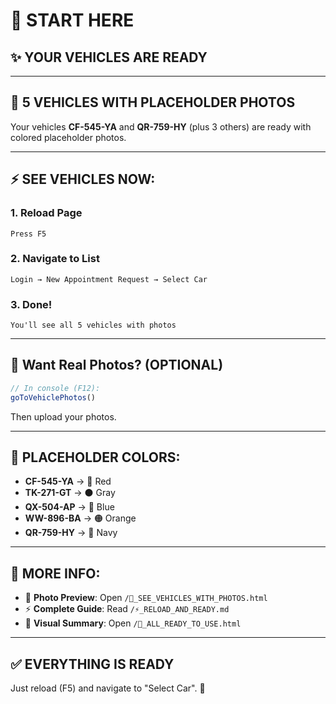# 🎯 START HERE

## ✨ YOUR VEHICLES ARE READY

---

## 🚗 5 VEHICLES WITH PLACEHOLDER PHOTOS

Your vehicles **CF-545-YA** and **QR-759-HY** (plus 3 others) are ready with colored placeholder photos.

---

## ⚡ SEE VEHICLES NOW:

### 1. Reload Page
```
Press F5
```

### 2. Navigate to List
```
Login → New Appointment Request → Select Car
```

### 3. Done!
```
You'll see all 5 vehicles with photos
```

---

## 📸 Want Real Photos? (OPTIONAL)

```javascript
// In console (F12):
goToVehiclePhotos()
```

Then upload your photos.

---

## 🎨 PLACEHOLDER COLORS:

- **CF-545-YA** → 🔴 Red
- **TK-271-GT** → ⚫ Gray  
- **QX-504-AP** → 🔵 Blue
- **WW-896-BA** → 🟠 Orange
- **QR-759-HY** → 🔷 Navy

---

## 📖 MORE INFO:

- 🚗 **Photo Preview**: Open `/🚗_SEE_VEHICLES_WITH_PHOTOS.html`
- ⚡ **Complete Guide**: Read `/⚡_RELOAD_AND_READY.md`
- 🎉 **Visual Summary**: Open `/🎊_ALL_READY_TO_USE.html`

---

## ✅ EVERYTHING IS READY

Just reload (F5) and navigate to "Select Car". 🎊
